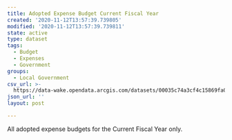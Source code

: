 ```yaml
---
title: Adopted Expense Budget Current Fiscal Year
created: '2020-11-12T13:57:39.739805'
modified: '2020-11-12T13:57:39.739811'
state: active
type: dataset
tags:
  - Budget
  - Expenses
  - Government
groups:
  - Local Government
csv_url: >-
  https://data-wake.opendata.arcgis.com/datasets/00035c74a3cf4c15869fa0d8b198995e_0.csv?outSR=%7B%22latestWkid%22%3A3857%2C%22wkid%22%3A102100%7D
json_url: ''
layout: post

---
```

All adopted expense budgets for the Current Fiscal Year only.
